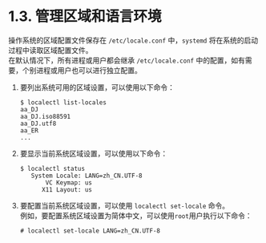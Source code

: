 # 1.3. 管理区域和语言环境

操作系统的区域配置文件保存在 `/etc/locale.conf` 中，`systemd` 将在系统的启动过程中读取区域配置文件。\
在默认情况下，所有进程或用户都会继承 `/etc/locale.conf` 中的配置，如有需要，个别进程或用户也可以进行独立配置。

1.  要列出系统可用的区域设置，可以使用以下命令：

    ```
    $ localectl list-locales
    aa_DJ
    aa_DJ.iso88591
    aa_DJ.utf8
    aa_ER
    ...
    ```
2.  要显示当前系统区域设置，可以使用以下命令：

    ```
    $ localectl status
       System Locale: LANG=zh_CN.UTF-8
           VC Keymap: us
          X11 Layout: us
    ```
3.  要配置当前系统区域设置，可以使用 `localectl set-locale` 命令。\
    例如，要配置系统区域设置为简体中文，可以使用`root`用户执行以下命令：

    ```
    # localectl set-locale LANG=zh_CN.UTF-8
    ```
